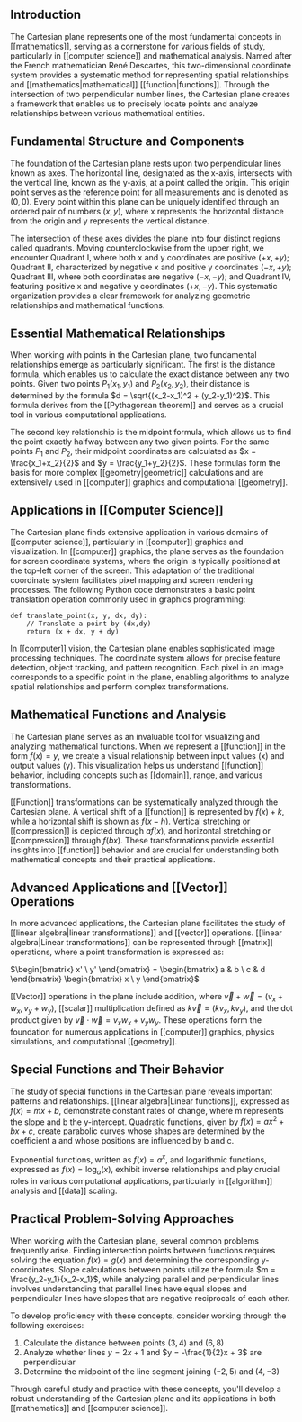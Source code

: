 ## Introduction

The Cartesian plane represents one of the most fundamental concepts in [[mathematics]], serving as a cornerstone for various fields of study, particularly in [[computer science]] and mathematical analysis. Named after the French mathematician René Descartes, this two-dimensional coordinate system provides a systematic method for representing spatial relationships and [[mathematics|mathematical]] [[function|functions]]. Through the intersection of two perpendicular number lines, the Cartesian plane creates a framework that enables us to precisely locate points and analyze relationships between various mathematical entities.

## Fundamental Structure and Components

The foundation of the Cartesian plane rests upon two perpendicular lines known as axes. The horizontal line, designated as the x-axis, intersects with the vertical line, known as the y-axis, at a point called the origin. This origin point serves as the reference point for all measurements and is denoted as $(0,0)$. Every point within this plane can be uniquely identified through an ordered pair of numbers $(x,y)$, where x represents the horizontal distance from the origin and y represents the vertical distance.

The intersection of these axes divides the plane into four distinct regions called quadrants. Moving counterclockwise from the upper right, we encounter Quadrant I, where both x and y coordinates are positive $(+x,+y)$; Quadrant II, characterized by negative x and positive y coordinates $(-x,+y)$; Quadrant III, where both coordinates are negative $(-x,-y)$; and Quadrant IV, featuring positive x and negative y coordinates $(+x,-y)$. This systematic organization provides a clear framework for analyzing geometric relationships and mathematical functions.

## Essential Mathematical Relationships

When working with points in the Cartesian plane, two fundamental relationships emerge as particularly significant. The first is the distance formula, which enables us to calculate the exact distance between any two points. Given two points $P_1(x_1,y_1)$ and $P_2(x_2,y_2)$, their distance is determined by the formula $d = \sqrt{(x_2-x_1)^2 + (y_2-y_1)^2}$. This formula derives from the [[Pythagorean theorem]] and serves as a crucial tool in various computational applications.

The second key relationship is the midpoint formula, which allows us to find the point exactly halfway between any two given points. For the same points $P_1$ and $P_2$, their midpoint coordinates are calculated as $x = \frac{x_1+x_2}{2}$ and $y = \frac{y_1+y_2}{2}$. These formulas form the basis for more complex [[geometry|geometric]] calculations and are extensively used in [[computer]] graphics and computational [[geometry]].

## Applications in [[Computer Science]]

The Cartesian plane finds extensive application in various domains of [[computer science]], particularly in [[computer]] graphics and visualization. In [[computer]] graphics, the plane serves as the foundation for screen coordinate systems, where the origin is typically positioned at the top-left corner of the screen. This adaptation of the traditional coordinate system facilitates pixel mapping and screen rendering processes. The following Python code demonstrates a basic point translation operation commonly used in graphics programming:

```
def translate_point(x, y, dx, dy):
	// Translate a point by (dx,dy)
	return (x + dx, y + dy)
```

In [[computer]] vision, the Cartesian plane enables sophisticated image processing techniques. The coordinate system allows for precise feature detection, object tracking, and pattern recognition. Each pixel in an image corresponds to a specific point in the plane, enabling algorithms to analyze spatial relationships and perform complex transformations.

## Mathematical Functions and Analysis

The Cartesian plane serves as an invaluable tool for visualizing and analyzing mathematical functions. When we represent a [[function]] in the form $f(x) = y$, we create a visual relationship between input values (x) and output values (y). This visualization helps us understand [[function]] behavior, including concepts such as [[domain]], range, and various transformations.

[[Function]] transformations can be systematically analyzed through the Cartesian plane. A vertical shift of a [[function]] is represented by $f(x) + k$, while a horizontal shift is shown as $f(x - h)$. Vertical stretching or [[compression]] is depicted through $af(x)$, and horizontal stretching or [[compression]] through $f(bx)$. These transformations provide essential insights into [[function]] behavior and are crucial for understanding both mathematical concepts and their practical applications.

## Advanced Applications and [[Vector]] Operations

In more advanced applications, the Cartesian plane facilitates the study of [[linear algebra|linear transformations]] and [[vector]] operations. [[linear algebra|Linear transformations]] can be represented through [[matrix]] operations, where a point transformation is expressed as:

$\begin{bmatrix} x' \ y' \end{bmatrix} = \begin{bmatrix} a & b \ c & d \end{bmatrix} \begin{bmatrix} x \ y \end{bmatrix}$

[[Vector]] operations in the plane include addition, where $\vec{v} + \vec{w} = (v_x+w_x, v_y+w_y)$, [[scalar]] multiplication defined as $k\vec{v} = (kv_x, kv_y)$, and the dot product given by $\vec{v} \cdot \vec{w} = v_x w_x + v_y w_y$. These operations form the foundation for numerous applications in [[computer]] graphics, physics simulations, and computational [[geometry]].

## Special Functions and Their Behavior

The study of special functions in the Cartesian plane reveals important patterns and relationships. [[linear algebra|Linear functions]], expressed as $f(x) = mx + b$, demonstrate constant rates of change, where m represents the slope and b the y-intercept. Quadratic functions, given by $f(x) = ax^2 + bx + c$, create parabolic curves whose shapes are determined by the coefficient a and whose positions are influenced by b and c.

Exponential functions, written as $f(x) = a^x$, and logarithmic functions, expressed as $f(x) = \log_a(x)$, exhibit inverse relationships and play crucial roles in various computational applications, particularly in [[algorithm]] analysis and [[data]] scaling.

## Practical Problem-Solving Approaches

When working with the Cartesian plane, several common problems frequently arise. Finding intersection points between functions requires solving the equation $f(x) = g(x)$ and determining the corresponding y-coordinates. Slope calculations between points utilize the formula $m = \frac{y_2-y_1}{x_2-x_1}$, while analyzing parallel and perpendicular lines involves understanding that parallel lines have equal slopes and perpendicular lines have slopes that are negative reciprocals of each other.

To develop proficiency with these concepts, consider working through the following exercises:

1. Calculate the distance between points $(3,4)$ and $(6,8)$
2. Analyze whether lines $y = 2x + 1$ and $y = -\frac{1}{2}x + 3$ are perpendicular
3. Determine the midpoint of the line segment joining $(-2,5)$ and $(4,-3)$

Through careful study and practice with these concepts, you'll develop a robust understanding of the Cartesian plane and its applications in both [[mathematics]] and [[computer science]].